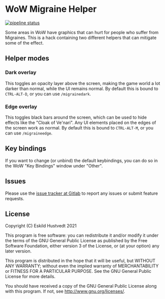 # WoW Migraine Helper

[![pipeline status](https://gitlab.com/zerodogg/WowMigraineHelper/badges/master/pipeline.svg)](https://gitlab.com/zerodogg/WowMigraineHelper/-/commits/master)

Some areas in WoW have graphics that can hurt for people who suffer from
Migraines. This is a hack containing two different helpers that can mitigate
some of the effect.

## Helper modes

### Dark overlay

This toggles an opacity layer above the screen, making the game world a lot
darker than normal, while the UI remains normal. By default this is bound to
`CTRL-ALT-D`, or you can use `/migrainedark`.

### Edge overlay

This toggles black bars around the screen, which can be used to hide effects
like the "Cloak of Ve'nari". Any UI elements placed on the edges of the screen
work as normal.  By default this is bound to `CTRL-ALT-M`, or you can use
`/migraineedge`.


## Key bindings

If you want to change (or unbind) the default keybindings, you can do so in the
WoW "Key Bindings" window under "Other".

## Issues

Please use the [issue tracker at
Gitlab](https://gitlab.com/zerodogg/WowMigraineHelper/-/issues) to report any
issues or submit feature requests.

## License

Copyright (C) Eskild Hustvedt 2021

This program is free software: you can redistribute it and/or modify
it under the terms of the GNU General Public License as published by
the Free Software Foundation, either version 3 of the License, or
(at your option) any later version.

This program is distributed in the hope that it will be useful,
but WITHOUT ANY WARRANTY; without even the implied warranty of
MERCHANTABILITY or FITNESS FOR A PARTICULAR PURPOSE.  See the
GNU General Public License for more details.

You should have received a copy of the GNU General Public License
along with this program.  If not, see <http://www.gnu.org/licenses/>.
